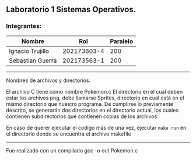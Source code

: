 Laboratorio 1 Sistemas Operativos.
----------

### Integrantes:

| Nombre           | Rol         | Paralelo |
|------------------|-------------|----------|
| Ignacio Trujillo | 202173603-4 | 200      |
| Sebastian Guerra | 202173563-1 | 200      |

---

Nombres de archivos y directorios.

El archivo C tiene como nombre Pokemon.c
El directorio en el cual deben estar los archivos png, debe llamarse Sprites, directorio en cual está en el mismo directorio que nuestro programa.
De cumplirse lo previamente descrito, se generarán dos directorios en el directorio actual, los cuales contienen subdirectorios que contienen copias de los archivos.

En caso de querer ejecutar el codigo más de una vez, ejecutar `make run` en el directorio donde se encuentra el archivo makefile

---

Fue realizado con un compilado gcc -o out Pokemon.c
